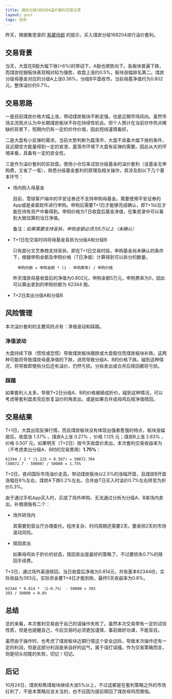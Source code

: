 ```yaml
---
title: 煤炭分级168204溢价套利交易记录
layout: post
tags: 投资
---
```


昨天，根据集思录的 [紫葳侍郎](https://xueqiu.com/ziweishilang) 的提示，买入煤炭分级168204进行溢价套利。

## 交易背景

当天，大盘在B股大幅下挫(>6%)的带动下，A股也顺势向下。各板块普遍下跌，而煤炭挖掘板块表现相对较为强势，收盘上涨约0.5%，板块涨幅排名第二。煤炭分级母基金对应的分级A上涨0.36%，分级B平盘收市。当前母基净值约为0.802元，整体溢价约0.7%。

## 交易思路

一是目前煤炭价格大幅上涨，带动煤炭板块不断走强，也是近期市场风向。虽然市场主流观点认为中长期煤炭板块不存在持续性机会。但个人预计在当前炒作热点稀缺的背景下，短期内仍有一定的炒作价值，因此短线谨慎看好。

二是大盘有小反弹的需求。当前大势判断为震荡市，大盘不具备大幅下挫的条件，且近期空方能量得到一定的宣泄，震荡市环境下大盘有反弹的需要。因此从大的环境来看，具备有一定的安全性。

三是作为溢价套利的实验盘。使用小仓位来试验分级基金的溢价套利（该基金无申购费，又省了一笔），熟悉分级基金套利的原理及相关操作，其涉及到以下几个基本环节：

* 场内购入母基金

  目前，雪球客户端中的平安证券还不支持申购母基金。需要使用平安证券的App或是桌面软件进行申购。申购后需要T+1日才能够完成确认，即T+1以后才能在持有资产中看得到。申购价格为T日收盘后基金净值，在集思录中可以看到大致估算的当日净值。

  备注：*如果需要支持盲拆，申购金额必须为5万以上（未确认）*

* T+1日在交易时间将母基金盲拆为分级A和分级B

  只有部分文艺券商支持盲拆，即在T+1日交易时段，申购基金尚未确认的条件下，根据申购金额及申购价格（T日净值）计算得到可以拆分的数量。

        申购份额 = 申购金额 * (1 - 申购费率) / 申购价格

  昨天煤炭母基收盘后的净值为0.802元，申购金额5万元，申购费率为0，因此可以算出拿到的申购份额为 62344 股。

* T+2日卖出分级A和分级B

## 风险管理

本次溢价套利的主要风险点有：净值波动和踩踏。

### 净值波动

大盘持续下跌（惯性或恐慌）导致煤炭板块跟跌或大盘稳住而煤炭板块补跌。这两种可能将导致煤炭母基净值的下跌，进而导致分级A、B的价格下跌。碰到这种情况，将导致即使拆分后还有溢价，仍然亏损。分拆卖出或合并后赎回都将亏损。

### 踩踏

如果套利人太多，导致T+2日分级A、B的价格被砸成折价。碰到这种情况，可以考虑等套利盘卖完后恢复溢价时再卖出，或是如果合并成母鸡后按净值赎回。

## 交易结果

T+1日，大盘出现反弹行情，而且煤炭板块没有体现出强者愈强的特点，板块涨幅居后，收盘涨 1.37% 。煤炭A上涨 0.27% ，价格 1.125 元；煤炭B上涨 2.63% ，价格 0.507 元。如果明天（T+2日）按今天收盘价卖出，本次套利交易收益率为（不考虑卖出分级A、B时的交易费用）**1.75%**：

```
62344 / 2 * (1.125 + 0.507) = 50872.704
(50872.7 - 50000) / 50000 = 1.75%
```

T+2日，夜间国际市场油价走高，带动煤炭板块以2.5%的涨幅开盘，且煤炭B开盘涨幅在6%左右，煤炭A下跌0.2%左右。合并由T日买入时溢价0.7%左右转变为折价0.3%。

由于通过手机App买入时，买成了场外申购，无法通过分拆为分级A、B来场内卖出。补救措施有二个：

* 场外转场内

  其需要到营业厅办理委托，程序复杂，时间周期还需要2天。要承担2天的市场波动风险。

* 赎回卖出

  如果母鸡处于折价的状态，赎回卖出是最好的策略了。不过要损失0.7%的赎回手续费。

T+3日，通过场外渠道赎回，当日收盘后净值为0.814元，共有基本62344份，实际收益为393元，实际资金要T+4日才能到账，最终5天收益率为0.8%。

```
62344 * 0.814 * （1-0.7%） - 50000 = 393
393 / 50000 = 0.8%
```

## 总结

总的来看，本次套利交易由于自己的误操作失败了。虽然本次交易带有一定的试验性质，但是也提醒自己，今后交易时必须更加谨慎，事前做好功课，不能盲目。

虽然由于操作时，也考虑了煤炭板块近期行情这个安全边际，导致本次操作还有一定的利润，但是这部分利润是来自好的运气，属于误打误撞。作为交易策略而言，则是彻头彻尾的失败，切记！切记。

## 后记

10月24日，煤炭和焦煤板块继续大涨5%以上，不过这都是在套利策略之外的市场红利了，不是本策略应该关注的，也不应因为提前赎回了煤炭母鸡而懊恼。
